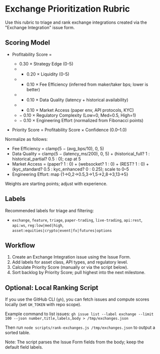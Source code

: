 # Exchange Prioritization Rubric

Use this rubric to triage and rank exchange integrations created via the "Exchange Integration" issue form.

## Scoring Model

- Profitability Score =
  - 0.30 × Strategy Edge (0-5)
  - + 0.20 × Liquidity (0-5)
  - + 0.10 × Fee Efficiency (inferred from maker/taker bps; lower is better)
  - + 0.10 × Data Quality (latency + historical availability)
  - + 0.10 × Market Access (paper env, API protocols, KYC)
  - − 0.10 × Regulatory Complexity (Low=0, Med=0.5, High=1)
  - − 0.10 × Engineering Effort (normalized from Fibonacci points)

- Priority Score = Profitability Score × Confidence (0.0–1.0)

Normalize as follows:
- Fee Efficiency = clamp(5 − (avg_bps/10), 0, 5)
- Data Quality = clamp(5 − (latency_ms/200), 0, 5) + (historical_full? 1 : historical_partial? 0.5 : 0); cap at 5
- Market Access = (paper? 1 : 0) + (websocket? 1 : 0) + (REST? 1 : 0) + (kyc_standard? 0.5 : kyc_enhanced? 0 : 0.25); scale to 0–5
- Engineering Effort: map {1→0,2→0.5,3→1,5→2,8→3,13→5}

Weights are starting points; adjust with experience.

## Labels

Recommended labels for triage and filtering:
- `exchange`, `feature`, `triage`, `paper-trading`, `live-trading`, `api:rest`, `api:ws`, `reg:low|med|high`, `asset:equities|crypto|event|fx|futures|options`

## Workflow

1. Create an Exchange Integration issue using the Issue Form.
2. Add labels for asset class, API types, and regulatory level.
3. Calculate Priority Score (manually or via the script below).
4. Sort backlog by Priority Score; pull highest into the next milestone.

## Optional: Local Ranking Script

If you use the GitHub CLI (`gh`), you can fetch issues and compute scores locally (set `GH_TOKEN` with repo scope).

Example command to list issues:
`gh issue list --label exchange --limit 100 --json number,title,labels,body > /tmp/exchanges.json`

Then run `node scripts/rank-exchanges.js /tmp/exchanges.json` to output a sorted table.

Note: The script parses the Issue Form fields from the body; keep the default field labels.

